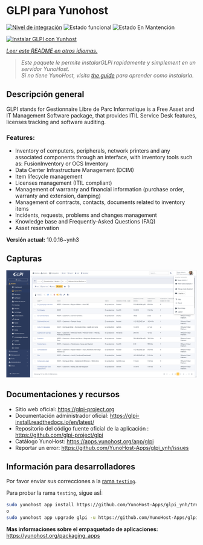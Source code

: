 <!--
Este archivo README esta generado automaticamente<https://github.com/YunoHost/apps/tree/master/tools/readme_generator>
No se debe editar a mano.
-->

# GLPI para Yunohost

[![Nivel de integración](https://dash.yunohost.org/integration/glpi.svg)](https://ci-apps.yunohost.org/ci/apps/glpi/) ![Estado funcional](https://ci-apps.yunohost.org/ci/badges/glpi.status.svg) ![Estado En Mantención](https://ci-apps.yunohost.org/ci/badges/glpi.maintain.svg)

[![Instalar GLPI con Yunhost](https://install-app.yunohost.org/install-with-yunohost.svg)](https://install-app.yunohost.org/?app=glpi)

*[Leer este README en otros idiomas.](./ALL_README.md)*

> *Este paquete le permite instalarGLPI rapidamente y simplement en un servidor YunoHost.*  
> *Si no tiene YunoHost, visita [the guide](https://yunohost.org/install) para aprender como instalarla.*

## Descripción general

GLPI stands for Gestionnaire Libre de Parc Informatique is a Free Asset and IT Management Software package, that provides ITIL Service Desk features, licenses tracking and software auditing.

### Features:

- Inventory of computers, peripherals, network printers and any associated components through an interface, with inventory tools such as: FusionInventory or OCS Inventory
- Data Center Infrastructure Management (DCIM)
- Item lifecycle management
- Licenses management (ITIL compliant)
- Management of warranty and financial information (purchase order, warranty and extension, damping)
- Management of contracts, contacts, documents related to inventory items
- Incidents, requests, problems and changes management
- Knowledge base and Frequently-Asked Questions (FAQ)
- Asset reservation


**Versión actual:** 10.0.16~ynh3

## Capturas

![Captura de GLPI](./doc/screenshots/screenshot.png)

## Documentaciones y recursos

- Sitio web oficial: <https://glpi-project.org>
- Documentación administrador oficial: <https://glpi-install.readthedocs.io/en/latest/>
- Repositorio del código fuente oficial de la aplicación : <https://github.com/glpi-project/glpi>
- Catálogo YunoHost: <https://apps.yunohost.org/app/glpi>
- Reportar un error: <https://github.com/YunoHost-Apps/glpi_ynh/issues>

## Información para desarrolladores

Por favor enviar sus correcciones a la [rama `testing`](https://github.com/YunoHost-Apps/glpi_ynh/tree/testing).

Para probar la rama `testing`, sigue asÍ:

```bash
sudo yunohost app install https://github.com/YunoHost-Apps/glpi_ynh/tree/testing --debug
o
sudo yunohost app upgrade glpi -u https://github.com/YunoHost-Apps/glpi_ynh/tree/testing --debug
```

**Mas informaciones sobre el empaquetado de aplicaciones:** <https://yunohost.org/packaging_apps>
